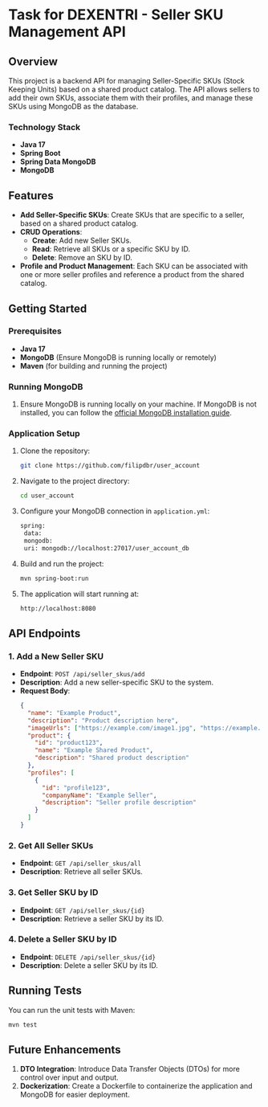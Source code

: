 # Task for DEXENTRI - Seller SKU Management API

## Overview
This project is a backend API for managing Seller-Specific SKUs (Stock Keeping Units) based on a shared product catalog. The API allows sellers to add their own SKUs, associate them with their profiles, and manage these SKUs using MongoDB as the database.

### Technology Stack
- **Java 17**
- **Spring Boot**
- **Spring Data MongoDB**
- **MongoDB**

## Features
- **Add Seller-Specific SKUs**: Create SKUs that are specific to a seller, based on a shared product catalog.
- **CRUD Operations**:
    - **Create**: Add new Seller SKUs.
    - **Read**: Retrieve all SKUs or a specific SKU by ID.
    - **Delete**: Remove an SKU by ID.
- **Profile and Product Management**: Each SKU can be associated with one or more seller profiles and reference a product from the shared catalog.

## Getting Started

### Prerequisites
- **Java 17**
- **MongoDB** (Ensure MongoDB is running locally or remotely)
- **Maven** (for building and running the project)

### Running MongoDB
1. Ensure MongoDB is running locally on your machine. If MongoDB is not installed, you can follow the [official MongoDB installation guide](https://docs.mongodb.com/manual/installation/).

### Application Setup
1. Clone the repository:
   ```bash
   git clone https://github.com/filipdbr/user_account
   ```

2. Navigate to the project directory:
   ```bash
   cd user_account
   ```

3. Configure your MongoDB connection in `application.yml`:
   ```bash
   spring:
    data:
    mongodb:
    uri: mongodb://localhost:27017/user_account_db
   ```

4. Build and run the project:
   ```bash
   mvn spring-boot:run
   ```

5. The application will start running at:
   ```bash
   http://localhost:8080
   ```
   
## API Endpoints

### 1. Add a New Seller SKU
- **Endpoint**: `POST /api/seller_skus/add`
- **Description**: Add a new seller-specific SKU to the system.
- **Request Body**:
  ```json
  {
    "name": "Example Product",
    "description": "Product description here",
    "imageUrls": ["https://example.com/image1.jpg", "https://example.com/image2.jpg"],
    "product": {
      "id": "product123",
      "name": "Example Shared Product",
      "description": "Shared product description"
    },
    "profiles": [
      {
        "id": "profile123",
        "companyName": "Example Seller",
        "description": "Seller profile description"
      }
    ]
  }

### 2. Get All Seller SKUs
- **Endpoint**: `GET /api/seller_skus/all`
- **Description**: Retrieve all seller SKUs.

### 3. Get Seller SKU by ID
- **Endpoint**: `GET /api/seller_skus/{id}`
- **Description**: Retrieve a seller SKU by its ID.

### 4. Delete a Seller SKU by ID
- **Endpoint**: `DELETE /api/seller_skus/{id}`
- **Description**: Delete a seller SKU by its ID.

## Running Tests
You can run the unit tests with Maven:
```bash
mvn test
```

## Future Enhancements
1. **DTO Integration**: Introduce Data Transfer Objects (DTOs) for more control over input and output.
2. **Dockerization**: Create a Dockerfile to containerize the application and MongoDB for easier deployment.
